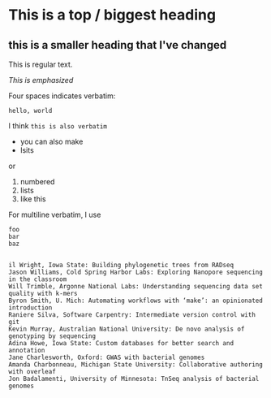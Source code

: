# This is a top / biggest heading

## this is a smaller heading that I've changed

This is regular text.

*This is emphasized*

Four spaces indicates verbatim:

    hello, world
    
I think `this is also verbatim`

* you can also make
* lsits

or

1. numbered
2. lists
3. like this


For multiline verbatim, I use

```
foo
bar
baz


il Wright, Iowa State: Building phylogenetic trees from RADseq
Jason Williams, Cold Spring Harbor Labs: Exploring Nanopore sequencing in the classroom
Will Trimble, Argonne National Labs: Understanding sequencing data set quality with k-mers
Byron Smith, U. Mich: Automating workflows with ‘make’: an opinionated introduction
Raniere Silva, Software Carpentry: Intermediate version control with git
Kevin Murray, Australian National University: De novo analysis of genotyping by sequencing
Adina Howe, Iowa State: Custom databases for better search and annotation
Jane Charlesworth, Oxford: GWAS with bacterial genomes
Amanda Charbonneau, Michigan State University: Collaborative authoring with overleaf
Jon Badalamenti, University of Minnesota: TnSeq analysis of bacterial genomes
```
